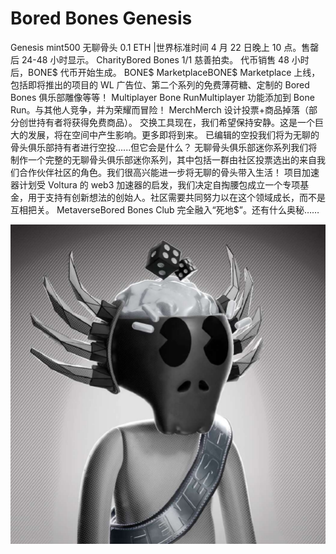 # Bored Bones Genesis

Genesis mint500 无聊骨头 0.1 ETH |世界标准时间 4 月 22 日晚上 10 点。售罄后 24-48 小时显示。
CharityBored Bones 1/1 慈善拍卖。
代币销售 48 小时后，BONE$ 代币开始生成。
BONE$ MarketplaceBONE$ Marketplace 上线，包括即将推出的项目的 WL 广告位、第二个系列的免费薄荷糖、定制的 Bored Bones 俱乐部雕像等等！
Multiplayer Bone RunMultiplayer 功能添加到 Bone Run。与其他人竞争，并为荣耀而冒险！
MerchMerch 设计投票+商品掉落（部分创世持有者将获得免费商品）。
交换工具现在，我们希望保持安静。这是一个巨大的发展，将在空间中产生影响。更多即将到来。
已编辑的空投我们将为无聊的骨头俱乐部持有者进行空投......但它会是什么？
无聊骨头俱乐部迷你系列我们将制作一个完整的无聊骨头俱乐部迷你系列，其中包括一群由社区投票选出的来自我们合作伙伴社区的角色。我们很高兴能进一步将无聊的骨头带入生活！
项目加速器计划受 Voltura 的 web3 加速器的启发，我们决定自掏腰包成立一个专项基金，用于支持有创新想法的创始人。社区需要共同努力以在这个领域成长，而不是互相把关。
MetaverseBored Bones Club 完全融入“死地$”。还有什么奥秘……

![nft](1662153935511.jpg)
